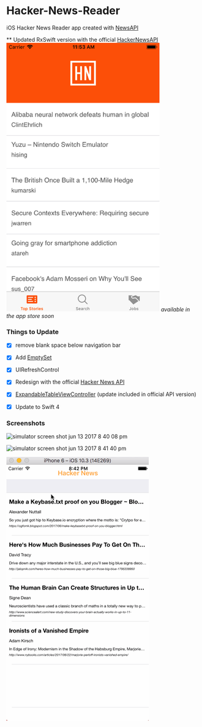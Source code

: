 # Hacker-News-Reader

iOS Hacker News Reader app created with [NewsAPI](https://www.newsapi.org "NewsAPI.org")

** Updated RxSwift version with the official [HackerNewsAPI](https://github.com/HackerNews/API)
<img src="/Resources/Simulator Screen Shot - iPhone 7 - 2018-01-15 at 11.53.37.png" width="400" height="700" />
*available in the app store soon*

### Things to Update

- [x] remove blank space below navigation bar
- [x] Add [EmptySet](https://github.com/ZionChang/EmptyKit/ "Empty Set")
- [x] UIRefreshControl
- [x] Redesign with the official [Hacker News API](https://github.com/HackerNews/API "Official Hacker News API")
- [x] [ExpandableTableViewController](https://github.com/enricmacias/ExpandableTableViewController "ExpandableTableViewController") (update included in official API version)
- [x] Update to Swift 4


### Screenshots

![simulator screen shot jun 13 2017 8 40 08 pm](https://user-images.githubusercontent.com/24944725/27111893-f471d9b8-5078-11e7-8ea1-e050716b14ac.png)

![simulator screen shot jun 13 2017 8 41 40 pm](https://user-images.githubusercontent.com/24944725/27111892-f471ceaa-5078-11e7-8f84-2891aeac8c1c.png)

![Hacker News Gif](https://github.com/cmcgheit/Hacker-News-Reader/blob/master/hackernews.gif)
